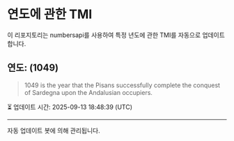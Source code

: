 
# 연도에 관한 TMI

이 리포지토리는 numbersapi를 사용하여 특정 년도에 관한 TMI를 자동으로 업데이트합니다.

## 연도: (1049)
> 1049 is the year that the Pisans successfully complete the conquest of Sardegna upon the Andalusian occupiers.

⏳ 업데이트 시간: 2025-09-13 18:48:39 (UTC)

---
자동 업데이트 봇에 의해 관리됩니다.
